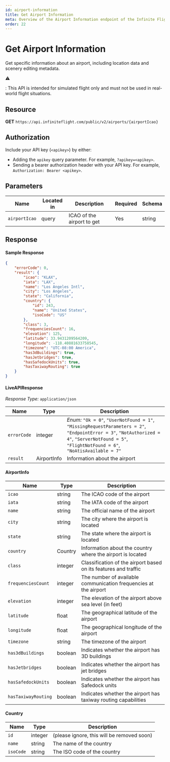 ```yaml
---
id: airport-information
title: Get Airport Information
meta: Overview of the Airport Information endpoint of the Infinite Flight Live API
order: 22
---
```


# Get Airport Information

Get specific information about an airport, including location data and scenery editing metadata.

⚠️

: This API is intended for simulated flight only and must not be used in real-world flight situations.

## Resource

**GET** `https://api.infiniteflight.com/public/v2/airports/{airportIcao}`

## Authorization

Include your API key (`<apikey>`) by either:

- Adding the `apikey` query parameter. For example, `?apikey=<apikey>`.
- Sending a bearer authorization header with your API key. For example, `Authorization: Bearer <apikey>`.

## Parameters

| Name          | Located in | Description                               | Required | Schema        |
| ------------- | ---------- | ----------------------------------------- | -------- | ------------- |
| `airportIcao` | query      | ICAO of the airport to get                | Yes      | string        |

## Response

#### Sample Response

```json
{
    "errorCode": 0,
    "result": {
        "icao": "KLAX",
        "iata": "LAX",
        "name": "Los Angeles Intl",
        "city": "Los Angeles",
        "state": "California",
        "country": {
            "id": 243,
            "name": "United States",
            "isoCode": "US"
        },
        "class": 3,
        "frequenciesCount": 16,
        "elevation": 125,
        "latitude": 33.9431209564209,
        "longitude": -118.40881633758545,
        "timezone": "UTC-08:00 America",
        "has3dBuildings": true,
        "hasJetbridges": true,
        "hasSafedockUnits": true,
        "hasTaxiwayRouting": true
    }
}
```

#### LiveAPIResponse

*Response Type:* `application/json`

| Name        | Type          | Description                                                  |
| ----------- | ------------- | ------------------------------------------------------------ |
| `errorCode` | integer       | _Enum:_ `"Ok = 0"`, `"UserNotFound = 1"`, `"MissingRequestParameters = 2"`, `"EndpointError = 3"`, `"NotAuthorized = 4"`, `"ServerNotFound = 5"`, `"FlightNotFound = 6"`, `"NoAtisAvailable = 7"` |
| `result`    | AirportInfo | Information about the airport                               |

#### AirportInfo

| Name                | Type    | Description                                                  |
| ------------------- | ------- | ------------------------------------------------------------ |
| `icao`              | string  | The ICAO code of the airport                                 |
| `iata`              | string  | The IATA code of the airport                                 |
| `name`              | string  | The official name of the airport                             |
| `city`              | string  | The city where the airport is located                        |
| `state`             | string  | The state where the airport is located                       |
| `country`           | Country | Information about the country where the airport is located  |
| `class`             | integer | Classification of the airport based on its features and traffic |
| `frequenciesCount`  | integer | The number of available communication frequencies at the airport |
| `elevation`         | integer | The elevation of the airport above sea level (in feet)       |
| `latitude`          | float   | The geographical latitude of the airport                     |
| `longitude`         | float   | The geographical longitude of the airport                    |
| `timezone`          | string  | The timezone of the airport                                  |
| `has3dBuildings`    | boolean | Indicates whether the airport has 3D buildings               |
| `hasJetbridges`     | boolean | Indicates whether the airport has jet bridges                |
| `hasSafedockUnits`  | boolean | Indicates whether the airport has Safedock units             |
| `hasTaxiwayRouting` | boolean | Indicates whether the airport has taxiway routing capabilities |

#### Country

| Name       | Type   | Description                                |
| ---------- | ------ | ------------------------------------------ |
| `id`       | integer| (please ignore, this will be removed soon)     |
| `name`     | string | The name of the country                    |
| `isoCode`  | string | The ISO code of the country                |

